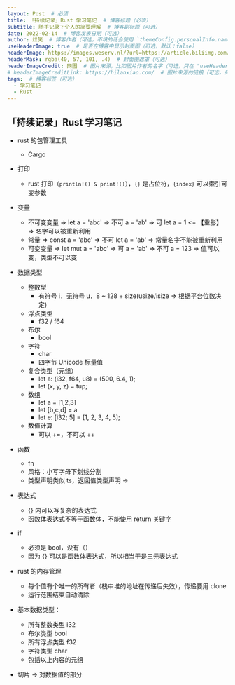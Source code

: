 ```yaml
---
layout: Post  # 必须
title: 「持续记录」Rust 学习笔记  # 博客标题（必须）
subtitle: 随手记录下个人的简要理解  # 博客副标题（可选）
date: 2022-02-14  # 博客发表日期（可选）
author: 烂笑  # 博客作者（可选，不填的话会使用 `themeConfig.personalInfo.name`）
useHeaderImage: true  # 是否在博客中显示封面图（可选，默认：false）
headerImage: https://images.weserv.nl/?url=https://article.biliimg.com/bfs/article/f0fcc77c0f6f16d4727816ebdf010bd3496fdf5d.png  # 博客封面图（必须，即使上一项选了 false，因为图片也需要在首页显示）
headerMask: rgba(40, 57, 101, .4)  # 封面图遮罩（可选）
headerImageCredit: 网图  # 图片来源，比如图片作者的名字（可选，只在 "useHeaderImage: true" 时有效）
# headerImageCreditLink: https://hilanxiao.com/  # 图片来源的链接（可选，只在 "useHeaderImage: true" 时有效）
tags:  # 博客标签（可选）
  - 学习笔记
  - Rust
---
```

## 「持续记录」Rust 学习笔记

- rust 的包管理工具
  
  - Cargo
- 打印
  - rust 打印（`println!() & print!()`），`{}` 是占位符，`{index}` 可以索引可变参数
- 变量
  - 不可变变量 => let a = 'abc'  => 不可 a = 'ab'  => 可 let a = 1 <= 【重影】=> 名字可以被重新利用
  - 常量 => const a = 'abc' => 不可 let a = 'ab' => 常量名字不能被重新利用
  - 可变变量 => let mut a = 'abc' => 可 a = 'ab' => 不可 a = 123 => 值可以变，类型不可以变
- 数据类型
  - 整数型
    - 有符号 i，无符号 u，8 ~ 128 + size(usize/isize => 根据平台位数决定)
  - 浮点类型
    - f32 / f64
  - 布尔
    - bool
  - 字符
    - char
    - 四字节 Unicode 标量值
  - 复合类型（元组）
    - let a: (i32, f64, u8) = (500, 6.4, 1);
    - let (x, y, z) = tup;
  - 数组
    - let a = [1,2,3]
    - let [b,c,d] = a
    - let e: [i32; 5] = [1, 2, 3, 4, 5];
  - 数值计算
    - 可以 +=，不可以 ++ 
- 函数

  - fn
  - 风格：小写字母下划线分割
  - 类型声明类似 ts，返回值类型声明 ->
- 表达式

  - {} 内可以写复杂的表达式
  - 函数体表达式不等于函数体，不能使用 return 关键字
- if

  - 必须是 bool，没有（）
  - 因为 {} 可以是函数体表达式，所以相当于是三元表达式
- rust 的内存管理

  - 每个值有个唯一的所有者（栈中堆的地址在传递后失效），传递要用 clone
  - 运行范围结束自动清除
- 基本数据类型：

  - 所有整数类型 i32
  - 布尔类型 bool
  - 所有浮点类型 f32
  - 字符类型 char
  - 包括以上内容的元组

- 切片 -> 对数据值的部分

